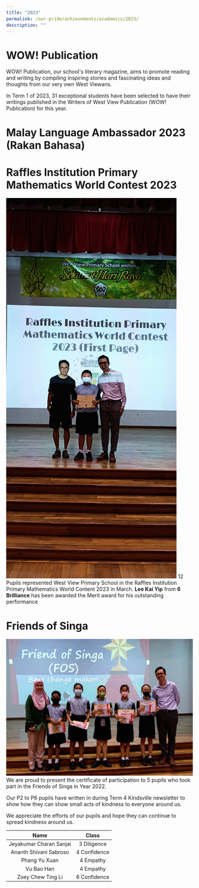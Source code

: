 ```yaml
---
title: "2023"
permalink: /our-pride/achievements/academics/2023/
description: ""
---
```

# WOW! Publication
WOW! Publication, our school's literary magazine, aims to promote reading and writing by compiling inspiring stories and fascinating ideas and thoughts from our very own West Viewans. 

In Term 1 of 2023, 31 exceptional students have been selected to have their writings published in the Writers of West View Publication (WOW! Publication) for this year.





# Malay Language Ambassador 2023 (Rakan Bahasa)


# Raffles Institution Primary Mathematics World Contest 2023
![](/images/Achievements/CCA/05a_rimathworldcontest.jpg)
12 Pupils represented West View Primary School in the Raffles Institution Primary Mathematics World Content 2023 in March. **Lee Kai Yip** from **6 Brilliance** has been awarded the Merit award for his outstanding performance 


# Friends of Singa
![](/images/Achievements/Academics/Friend%20of%20Singa%20Term%201%202023.jpg)
We are proud to present the certificate of participation to 5 pupils who took part in the Friends of Singa in Year 2022.

Our P2 to P6 pupils have written in during Term 4 Kindsville newsletter to show how they can show small acts of kindness to everyone around us. 

We appreciate the efforts of our pupils and hope they can continue to spread kindness around us.



|Name|Class|
|:--------:|:--------:|
|Jeyakumar Charan Sanjai|3 Diligence|
|Ananth Shivani Sabroso|4 Confidence|
|Phang Yu Xuan|4 Empathy|
|Vu Bao Han|4 Empathy|
|Zoey Chew Ting Li|6 Confidence|